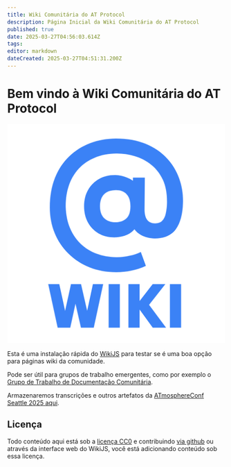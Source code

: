 ```yaml
---
title: Wiki Comunitária do AT Protocol
description: Página Inicial da Wiki Comunitária do AT Protocol
published: true
date: 2025-03-27T04:56:03.614Z
tags: 
editor: markdown
dateCreated: 2025-03-27T04:51:31.200Z
---
```


# Bem vindo à Wiki Comunitária do AT Protocol

![@logo da wiki](/assets/atwiki512.png)

Esta é uma instalação rápida do [WikiJS](/wikijs) para testar se é uma boa opção para páginas wiki da comunidade.

Pode ser útil para grupos de trabalho emergentes, como por exemplo o [Grupo de Trabalho de Documentação Comunitária](/working-groups/community-documentation/).

Armazenaremos transcrições e outros artefatos da [ATmosphereConf Seattle 2025 aqui](/atmosphereconf/seattle2025/).

## Licença

Todo conteúdo aqui está sob a [licença CC0](https://github.com/ATProtocol-Community/atprotocommunitywiki?tab=CC0-1.0-1-ov-file#readme) e contribuindo [via github](https://github.com/ATProtocol-Community/atprotocommunitywiki) ou através da interface web do WikiJS, você está adicionando conteúdo sob essa licença.